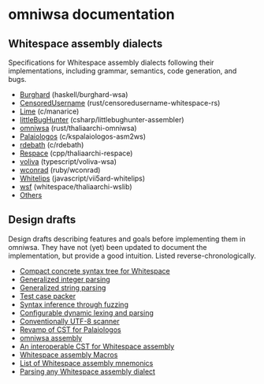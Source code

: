 # omniwsa documentation

## Whitespace assembly dialects

Specifications for Whitespace assembly dialects following their implementations,
including grammar, semantics, code generation, and bugs.

- [Burghard](dialects/burghard.md) (haskell/burghard-wsa)
- [CensoredUsername](dialects/censoredusername.md) (rust/censoredusername-whitespace-rs)
- [Lime](dialects/lime.md) (c/manarice)
- [littleBugHunter](dialects/littlebughunter.md) (csharp/littlebughunter-assembler)
- [omniwsa](dialects/omniwsa.md) (rust/thaliaarchi-omniwsa)
- [Palaiologos](dialects/palaiologos.md) (c/kspalaiologos-asm2ws)
- [rdebath](dialects/rdebath.md) (c/rdebath)
- [Respace](dialects/respace.md) (cpp/thaliaarchi-respace)
- [voliva](dialects/voliva.md) (typescript/voliva-wsa)
- [wconrad](dialects/wconrad.md) (ruby/wconrad)
- [Whitelips](dialects/whitelips.md) (javascript/vii5ard-whitelips)
- [wsf](dialects/wsf.md) (whitespace/thaliaarchi-wslib)
- [Others](dialects/others.md)

## Design drafts

Design drafts describing features and goals before implementing them in omniwsa.
They have not (yet) been updated to document the implementation, but provide a
good intuition. Listed reverse-chronologically.

- [Compact concrete syntax tree for Whitespace](drafts/compact_ws_cst.md)
- [Generalized integer parsing](drafts/general_integer_parsing.md)
- [Generalized string parsing](drafts/general_string_parsing.md)
- [Test case packer](drafts/testpack.md)
- [Syntax inference through fuzzing](drafts/fuzz_syntax.md)
- [Configurable dynamic lexing and parsing](drafts/dynamic_parsing.md)
- [Conventionally UTF-8 scanner](drafts/scanner.md)
- [Revamp of CST for Palaiologos](drafts/cst_revamp.md)
- [omniwsa assembly](dialects/omniwsa.md)
- [An interoperable CST for Whitespace assembly](drafts/interop_cst.md)
- [Whitespace assembly Macros](drafts/macros.md)
- [List of Whitespace assembly mnemonics](drafts/mnemonics.md)
- [Parsing any Whitespace assembly dialect](drafts/parsing.md)
